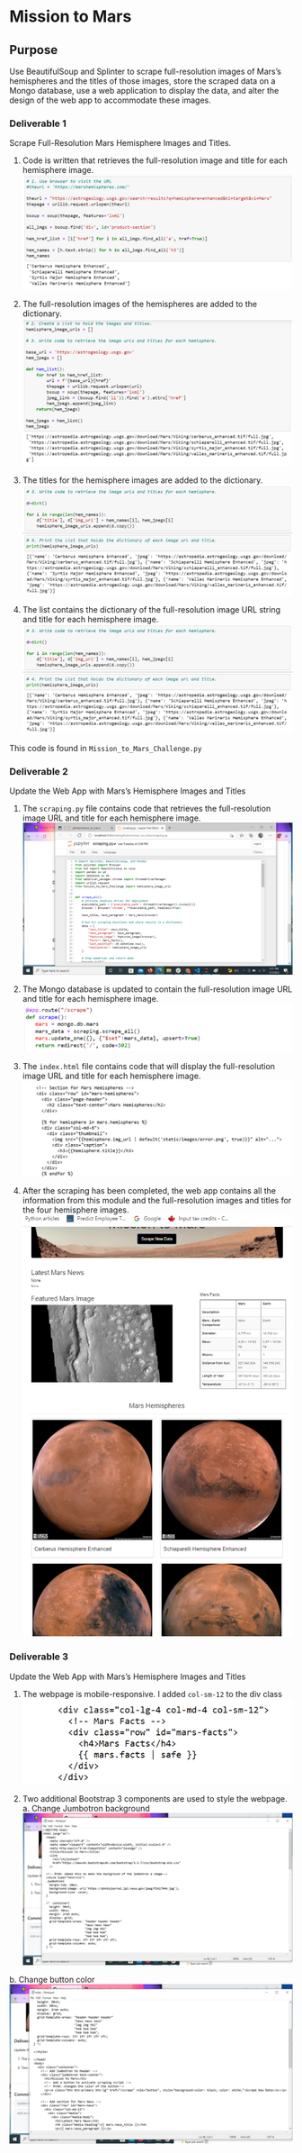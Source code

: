 # Mission to Mars

## Purpose
Use BeautifulSoup and Splinter to scrape full-resolution images of Mars’s hemispheres and the titles of those images, store the scraped data on a Mongo database, use a web application to display the data, and alter the design of the web app to accommodate these images.

### Deliverable 1
Scrape Full-Resolution Mars Hemisphere Images and Titles.

1. Code is written that retrieves the full-resolution image and title for each hemisphere image.
![title](https://github.com/ryanmorin/mission_to_mars/blob/main/screen_shots/title.png)

2. The full-resolution images of the hemispheres are added to the dictionary.
![images](https://github.com/ryanmorin/mission_to_mars/blob/main/screen_shots/jpegs.png) 

3. The titles for the hemisphere images are added to the dictionary.
![titles](https://github.com/ryanmorin/mission_to_mars/blob/main/screen_shots/dictionary.png)

4. The list contains the dictionary of the full-resolution image URL string and title for each hemisphere image.
![names_+_url](https://github.com/ryanmorin/mission_to_mars/blob/main/screen_shots/dictionary.png)

This code is found in `Mission_to_Mars_Challenge.py`

### Deliverable 2
Update the Web App with Mars’s Hemisphere Images and Titles 

1. The `scraping.py` file contains code that retrieves the full-resolution image URL and title for each hemisphere image.
![scrape](https://github.com/ryanmorin/mission_to_mars/blob/main/screen_shots/import_m2m_scrape.png)

2. The Mongo database is updated to contain the full-resolution image URL and title for each hemisphere image.
![mongo](https://github.com/ryanmorin/mission_to_mars/blob/main/screen_shots/data_from_mongo.png) 

3. The `index.html` file contains code that will display the full-resolution image URL and title for each hemisphere image.
![index](https://github.com/ryanmorin/mission_to_mars/blob/main/screen_shots/images_to_html.png)

4. After the scraping has been completed, the web app contains all the information from this module and the full-resolution images and titles for the four hemisphere images.
![working_site](https://github.com/ryanmorin/mission_to_mars/blob/main/screen_shots/working_web_page.png)

### Deliverable 3
Update the Web App with Mars’s Hemisphere Images and Titles 

1. The webpage is mobile-responsive.
I added `col-sm-12` to the div class
![mobile](https://github.com/ryanmorin/mission_to_mars/blob/main/screen_shots/mobile_resp.png)

2. Two additional Bootstrap 3 components are used to style the webpage.
  a. Change Jumbotron background
  ![background](https://github.com/ryanmorin/mission_to_mars/blob/main/screen_shots/backgnd.png)
  
  b. Change button color
  ![color_btn](https://github.com/ryanmorin/mission_to_mars/blob/main/screen_shots/chng_btn.png)
